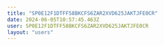 ```yaml
---
title: "SP0E12F1DTFF58BKCFS6ZAR2XVD625JAKTJFE0CR"
date: 2024-06-05T10:57:45.463Z
user: SP0E12F1DTFF58BKCFS6ZAR2XVD625JAKTJFE0CR
layout: "users"
---
```

    